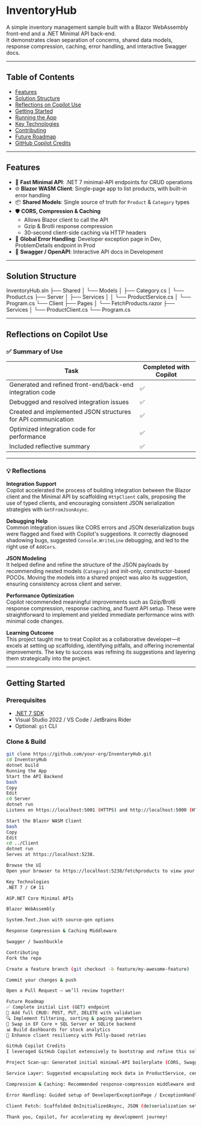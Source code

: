 # InventoryHub

A simple inventory management sample built with a Blazor WebAssembly front-end and a .NET Minimal API back-end.  
It demonstrates clean separation of concerns, shared data models, response compression, caching, error handling, and interactive Swagger docs.

---

## Table of Contents

- [Features](#features)  
- [Solution Structure](#solution-structure)  
- [Reflections on Copilot Use](#reflections-on-copilot-use)  
- [Getting Started](#getting-started)  
- [Running the App](#running-the-app)  
- [Key Technologies](#key-technologies)  
- [Contributing](#contributing)  
- [Future Roadmap](#future-roadmap)  
- [GitHub Copilot Credits](#github-copilot-credits)  

---

## Features

- 🚀 **Fast Minimal API**: .NET 7 minimal-API endpoints for CRUD operations  
- 🌐 **Blazor WASM Client**: Single-page app to list products, with built-in error handling  
- 📦 **Shared Models**: Single source of truth for `Product` & `Category` types  
- 🛡️ **CORS, Compression & Caching**  
  - Allows Blazor client to call the API  
  - Gzip & Brotli response compression  
  - 30-second client-side caching via HTTP headers  
- 🐞 **Global Error Handling**: Developer exception page in Dev, ProblemDetails endpoint in Prod  
- 📄 **Swagger / OpenAPI**: Interactive API docs in Development  

---
## Solution Structure
InventoryHub.sln
├── Shared
│   └── Models
│       ├── Category.cs
│       └── Product.cs
├── Server
│   ├── Services
│   │   └── ProductService.cs
│   └── Program.cs
└── Client
    ├── Pages
    │   └── FetchProducts.razor
    ├── Services
    │   └── ProductClient.cs
    └── Program.cs


---

## Reflections on Copilot Use

### ✅ Summary of Use

| Task | Completed with Copilot |
|------|------------------------|
| Generated and refined front-end/back-end integration code | ✅ |
| Debugged and resolved integration issues | ✅ |
| Created and implemented JSON structures for API communication | ✅ |
| Optimized integration code for performance | ✅ |
| Included reflective summary | ✅ |

---

### 💡 Reflections

**Integration Support**  
Copilot accelerated the process of building integration between the Blazor client and the Minimal API by scaffolding `HttpClient` calls, proposing the use of typed clients, and encouraging consistent JSON serialization strategies with `GetFromJsonAsync`.

**Debugging Help**  
Common integration issues like CORS errors and JSON deserialization bugs were flagged and fixed with Copilot's suggestions. It correctly diagnosed shadowing bugs, suggested `Console.WriteLine` debugging, and led to the right use of `AddCors`.

**JSON Modeling**  
It helped define and refine the structure of the JSON payloads by recommending nested models (`Category`) and init-only, constructor-based POCOs. Moving the models into a shared project was also its suggestion, ensuring consistency across client and server.

**Performance Optimization**  
Copilot recommended meaningful improvements such as Gzip/Brotli response compression, response caching, and fluent API setup. These were straightforward to implement and yielded immediate performance wins with minimal code changes.

**Learning Outcome**  
This project taught me to treat Copilot as a collaborative developer—it excels at setting up scaffolding, identifying pitfalls, and offering incremental improvements. The key to success was refining its suggestions and layering them strategically into the project.

---

## Getting Started

### Prerequisites

- [.NET 7 SDK](https://dotnet.microsoft.com/download/dotnet/7.0)  
- Visual Studio 2022 / VS Code / JetBrains Rider  
- Optional: `git` CLI  

### Clone & Build

```bash
git clone https://github.com/your-org/InventoryHub.git
cd InventoryHub
dotnet build
Running the App
Start the API Backend
bash
Copy
Edit
cd Server
dotnet run
Listens on https://localhost:5001 (HTTPS) and http://localhost:5000 (HTTP).

Start the Blazor WASM Client
bash
Copy
Edit
cd ../Client
dotnet run
Serves at https://localhost:5238.

Browse the UI
Open your browser to https://localhost:5238/fetchproducts to view your product catalog.

Key Technologies
.NET 7 / C# 11

ASP.NET Core Minimal APIs

Blazor WebAssembly

System.Text.Json with source-gen options

Response Compression & Caching Middleware

Swagger / Swashbuckle

Contributing
Fork the repo

Create a feature branch (git checkout -b feature/my-awesome-feature)

Commit your changes & push

Open a Pull Request – we’ll review together!

Future Roadmap
✅ Complete initial List (GET) endpoint
🔄 Add full CRUD: POST, PUT, DELETE with validation
🔍 Implement filtering, sorting & paging parameters
💾 Swap in EF Core + SQL Server or SQLite backend
📊 Build dashboards for stock analytics
🚧 Enhance client resiliency with Polly-based retries

GitHub Copilot Credits
I leveraged GitHub Copilot extensively to bootstrap and refine this solution:

Project Scan-up: Generated initial minimal-API boilerplate (CORS, Swagger, Endpoints)

Service Layer: Suggested encapsulating mock data in ProductService, centralizing Category instances

Compression & Caching: Recommended response-compression middleware and [ResponseCache] metadata

Error Handling: Guided setup of DeveloperExceptionPage / ExceptionHandler and the global /error ProblemDetails endpoint

Client Fetch: Scaffolded OnInitializedAsync, JSON (de)serialization settings, and robust error-handling logic in FetchProducts.razor

Thank you, Copilot, for accelerating my development journey! 
